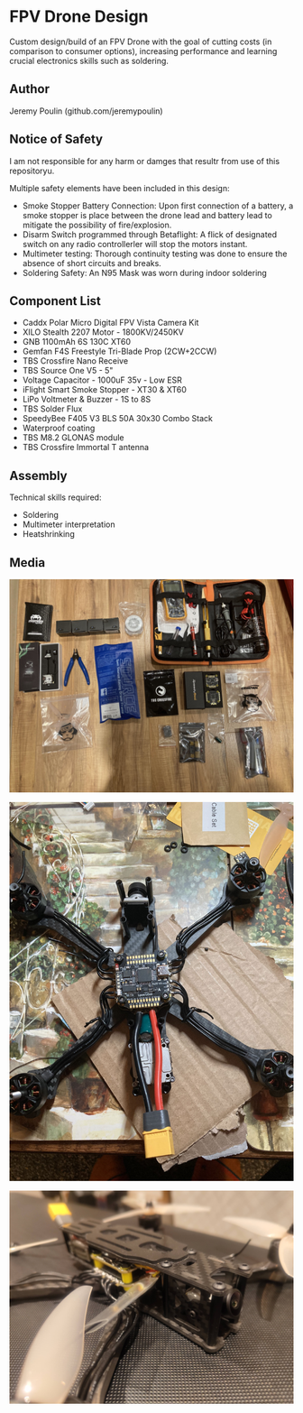 
# FPV Drone Design

Custom design/build of an FPV Drone with the goal of cutting costs (in comparison to consumer options), increasing performance and learning crucial electronics skills such as soldering.


## Author

Jeremy Poulin (github.com/jeremypoulin)
## Notice of Safety

I am not responsible for any harm or damges that resultr from use of this repositoryu.

Multiple safety elements have been included in this design:

- Smoke Stopper Battery Connection:
    Upon first connection of a battery, a smoke stopper is place between the drone lead and battery lead to mitigate the possibility of fire/explosion.
- Disarm Switch programmed through Betaflight:
    A flick of designated switch on any radio controllerler will stop the motors instant.
- Multimeter testing:
    Thorough continuity testing was done to ensure the absence of short circuits and breaks.
- Soldering Safety:
    An N95 Mask was worn during indoor soldering
## Component List

- Caddx Polar Micro Digital FPV Vista Camera Kit
- XILO Stealth 2207 Motor - 1800KV/2450KV
- GNB 1100mAh 6S 130C XT60
- Gemfan F4S Freestyle Tri-Blade Prop (2CW+2CCW)
- TBS Crossfire Nano Receive
- TBS Source One V5 - 5"
- Voltage Capacitor - 1000uF 35v - Low ESR
- iFlight Smart Smoke Stopper - XT30 & XT60
- LiPo Voltmeter & Buzzer - 1S to 8S
- TBS Solder Flux
- SpeedyBee F405 V3 BLS 50A 30x30 Combo Stack
- Waterproof coating
- TBS  M8.2 GLONAS module
- TBS Crossfire Immortal T antenna
## Assembly

Technical skills required:
- Soldering
- Multimeter interpretation
- Heatshrinking
## Media

![image1](https://github.com/jeremypoulin/FPV-Drone/blob/main/media/img1.HEIC)

![image2](https://github.com/jeremypoulin/FPV-Drone/blob/main/media/img2.jpg)

![image3](https://github.com/jeremypoulin/FPV-Drone/blob/main/media/img3.jpg)
